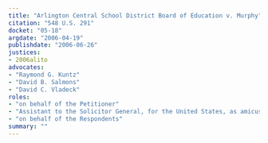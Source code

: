 ```yaml
---
title: "Arlington Central School District Board of Education v. Murphy"
citation: "548 U.S. 291"
docket: "05-18"
argdate: "2006-04-19"
publishdate: "2006-06-26"
justices:
- 2006alito
advocates:
- "Raymond G. Kuntz"
- "David B. Salmons"
- "David C. Vladeck"
roles:
- "on behalf of the Petitioner"
- "Assistant to the Solicitor General, for the United States, as amicus curiae, supporting the Petitioner"
- "on behalf of the Respondents"
summary: ""
---
```


